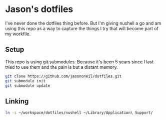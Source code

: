 # Jason's dotfiles

I've never done the dotfiles thing before. But I'm giving nushell a go and am using this repo as a way to capture the things I try that will become part of my workfile.

## Setup

This repo is using git submodules. Because it's been 5 years since I last tried to use them and the pain is but a distant memory.

```sh
git clone https://github.com/jasononeil/dotfiles.git
git submodule init
git submodule update
```

## Linking

```sh
ln -s ~/workspace/dotfiles/nushell ~/Library/Application\ Support/
```
